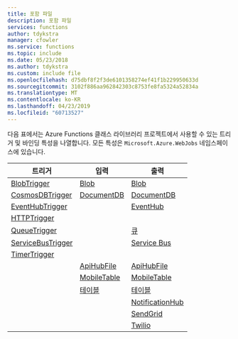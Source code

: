 ```yaml
---
title: 포함 파일
description: 포함 파일
services: functions
author: tdykstra
manager: cfowler
ms.service: functions
ms.topic: include
ms.date: 05/23/2018
ms.author: tdykstra
ms.custom: include file
ms.openlocfilehash: d75dbf8f2f3de6101358274ef41f1b229950633d
ms.sourcegitcommit: 3102f886aa962842303c8753fe8fa5324a52834a
ms.translationtype: MT
ms.contentlocale: ko-KR
ms.lasthandoff: 04/23/2019
ms.locfileid: "60713527"
---
```

다음 표에서는 Azure Functions 클래스 라이브러리 프로젝트에서 사용할 수 있는 트리거 및 바인딩 특성을 나열합니다. 모든 특성은 `Microsoft.Azure.WebJobs` 네임스페이스에 있습니다.

| 트리거 | 입력 | 출력|
|------   | ------    | ------  |
| [BlobTrigger](../articles/azure-functions/functions-bindings-storage-blob.md#trigger---attributes)| [Blob](../articles/azure-functions/functions-bindings-storage-blob.md#input---attributes)| [Blob](../articles/azure-functions/functions-bindings-storage-blob.md#output---attributes)|
| [CosmosDBTrigger](../articles/azure-functions/functions-bindings-cosmosdb.md#trigger---attributes)| [DocumentDB](../articles/azure-functions/functions-bindings-cosmosdb.md#input---attributes)| [DocumentDB](../articles/azure-functions/functions-bindings-cosmosdb.md#output---attributes) |
| [EventHubTrigger](../articles/azure-functions/functions-bindings-event-hubs.md#trigger---attributes)|| [EventHub](../articles/azure-functions/functions-bindings-event-hubs.md#output---attributes) |
| [HTTPTrigger](../articles/azure-functions/functions-bindings-http-webhook.md#trigger---attributes)|||
| [QueueTrigger](../articles/azure-functions/functions-bindings-storage-queue.md#trigger---attributes)|| [큐](../articles/azure-functions/functions-bindings-storage-queue.md#output---attributes) |
| [ServiceBusTrigger](../articles/azure-functions/functions-bindings-service-bus.md#trigger---attributes)|| [Service Bus](../articles/azure-functions/functions-bindings-service-bus.md#output---attributes) |
| [TimerTrigger](../articles/azure-functions/functions-bindings-timer.md#attributes) | ||
| |[ApiHubFile](../articles/azure-functions/functions-bindings-external-file.md)| [ApiHubFile](../articles/azure-functions/functions-bindings-external-file.md)|
| |[MobileTable](../articles/azure-functions/functions-bindings-mobile-apps.md#input---attributes)| [MobileTable](../articles/azure-functions/functions-bindings-mobile-apps.md#output---attributes) | 
| |[테이블](../articles/azure-functions/functions-bindings-storage-table.md#input---attributes)| [테이블](../articles/azure-functions/functions-bindings-storage-table.md#output---attributes)  | 
| ||[NotificationHub](../articles/azure-functions/functions-bindings-notification-hubs.md#attributes) |
| ||[SendGrid](../articles/azure-functions/functions-bindings-sendgrid.md#attributes) |
| ||[Twilio](../articles/azure-functions/functions-bindings-twilio.md#attributes)| 